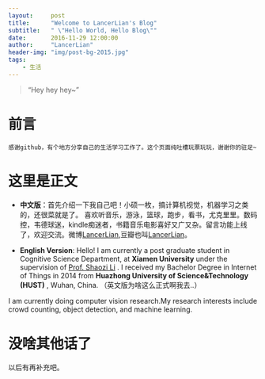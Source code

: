 ```yaml
---
layout:     post
title:      "Welcome to LancerLian's Blog"
subtitle:   " \"Hello World, Hello Blog\""
date:       2016-11-29 12:00:00
author:     "LancerLian"
header-img: "img/post-bg-2015.jpg"
tags:
    - 生活
---
```


> “Hey hey hey~”

# 前言
	
	感谢github，有个地方分享自己的生活学习工作了。这个页面纯吐槽玩票玩玩，谢谢你的驻足~

# 这里是正文

- **中文版**：首先介绍一下我自己吧！小硕一枚，搞计算机视觉，机器学习之类的，还很菜就是了。
喜欢听音乐，游泳，篮球，跑步，看书，尤克里里。数码控，韦德球迷，kindle痴迷者，书籍音乐电影喜好又广又杂。留言功能上线了，欢迎交流。微博[LancerLian](http://weibo.com/lancer123/),豆瓣也叫[LancerLian](https://www.douban.com/people/lancer123/)。

- **English Version**: Hello! I am currently a post graduate student in Cognitive Science Department, 
at **Xiamen University** under the supervision of [Prof. Shaozi Li](http://information.xmu.edu.cn/portal/node/106) . I received my Bachelor Degree in Internet of Things in 2014 from **Huazhong University of Science&Technology (HUST)** , Wuhan, China. （英文版为啥这么正式啊我去..）
 
I am currently doing computer vision research.My research interests include crowd counting, object detection, and machine learning.

# 没啥其他话了

以后有再补充吧。


